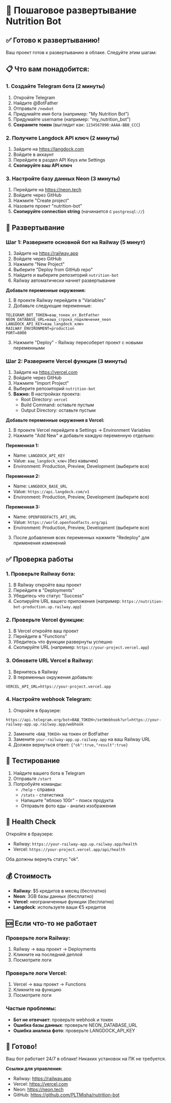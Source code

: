 # 🚀 Пошаговое развертывание Nutrition Bot

## ✅ Готово к развертыванию!

Ваш проект готов к развертыванию в облаке. Следуйте этим шагам:

## 📋 Что вам понадобится:

### 1. Создайте Telegram бота (2 минуты)
1. Откройте Telegram
2. Найдите @BotFather
3. Отправьте `/newbot`
4. Придумайте имя бота (например: "My Nutrition Bot")
5. Придумайте username (например: "my_nutrition_bot")
6. **Сохраните токен** (выглядит как: `1234567890:AAAA-BBB_CCC`)

### 2. Получите Langdock API ключ (2 минуты)
1. Зайдите на https://langdock.com
2. Войдите в аккаунт
3. Перейдите в раздел API Keys или Settings
4. **Скопируйте ваш API ключ**

### 3. Настройте базу данных Neon (3 минуты)
1. Перейдите на https://neon.tech
2. Войдите через GitHub
3. Нажмите "Create project"
4. Назовите проект "nutrition-bot"
5. **Скопируйте connection string** (начинается с `postgresql://`)

## 🚀 Развертывание

### Шаг 1: Разверните основной бот на Railway (5 минут)

1. Зайдите на https://railway.app
2. Войдите через GitHub
3. Нажмите "New Project"
4. Выберите "Deploy from GitHub repo"
5. Найдите и выберите репозиторий `nutrition-bot`
6. Railway автоматически начнет развертывание

**Добавьте переменные окружения:**
1. В проекте Railway перейдите в "Variables"
2. Добавьте следующие переменные:

```
TELEGRAM_BOT_TOKEN=ваш_токен_от_BotFather
NEON_DATABASE_URL=ваша_строка_подключения_neon
LANGDOCK_API_KEY=ваш_langdock_ключ
RAILWAY_ENVIRONMENT=production
PORT=8000
```

3. Нажмите "Deploy" - Railway пересоберет проект с новыми переменными

### Шаг 2: Разверните Vercel функции (3 минуты)

1. Зайдите на https://vercel.com
2. Войдите через GitHub
3. Нажмите "Import Project"
4. Выберите репозиторий `nutrition-bot`
5. **Важно:** В настройках проекта:
   - Root Directory: `vercel`
   - Build Command: оставьте пустым
   - Output Directory: оставьте пустым

**Добавьте переменные окружения в Vercel:**
1. В проекте Vercel перейдите в Settings → Environment Variables
2. Нажмите "Add New" и добавьте каждую переменную отдельно:

**Переменная 1:**
- Name: `LANGDOCK_API_KEY`
- Value: `ваш_langdock_ключ` (без кавычек)
- Environment: Production, Preview, Development (выберите все)

**Переменная 2:**
- Name: `LANGDOCK_BASE_URL`
- Value: `https://api.langdock.com/v1`
- Environment: Production, Preview, Development (выберите все)

**Переменная 3:**
- Name: `OPENFOODFACTS_API_URL`
- Value: `https://world.openfoodfacts.org/api`
- Environment: Production, Preview, Development (выберите все)

3. После добавления всех переменных нажмите "Redeploy" для применения изменений

## ✅ Проверка работы

### 1. Проверьте Railway бота:
1. В Railway откройте ваш проект
2. Перейдите в "Deployments"
3. Убедитесь что статус "Success"
4. Скопируйте URL вашего приложения (например: `https://nutrition-bot-production.up.railway.app`)

### 2. Проверьте Vercel функции:
1. В Vercel откройте ваш проект
2. Перейдите в "Functions"
3. Убедитесь что функции развернуты успешно
4. Скопируйте URL (например: `https://your-project.vercel.app`)

### 3. Обновите URL Vercel в Railway:
1. Вернитесь в Railway
2. В переменных окружения добавьте:
```
VERCEL_API_URL=https://your-project.vercel.app
```

### 4. Настройте webhook Telegram:
1. Откройте в браузере:
```
https://api.telegram.org/bot<ВАШ_ТОКЕН>/setWebhook?url=https://your-railway-app.up.railway.app/webhook
```
2. Замените `<ВАШ_ТОКЕН>` на токен от BotFather
3. Замените `your-railway-app.up.railway.app` на ваш Railway URL
4. Должен вернуться ответ: `{"ok":true,"result":true}`

## 🎉 Тестирование

1. Найдите вашего бота в Telegram
2. Отправьте `/start`
3. Попробуйте команды:
   - `/help` - справка
   - `/stats` - статистика
   - Напишите "яблоко 100г" - поиск продукта
   - Отправьте фото еды - анализ изображения

## 🔧 Health Check

Откройте в браузере:
- Railway: `https://your-railway-app.up.railway.app/health`
- Vercel: `https://your-project.vercel.app/api/health`

Оба должны вернуть статус "ok".

## 💰 Стоимость

- **Railway**: $5 кредитов в месяц (бесплатно)
- **Neon**: 3GB базы данных (бесплатно)
- **Vercel**: неограниченные функции (бесплатно)
- **Langdock**: используете ваши €5 кредитов

## 🆘 Если что-то не работает

### Проверьте логи Railway:
1. Railway → ваш проект → Deployments
2. Кликните на последний деплой
3. Посмотрите логи

### Проверьте логи Vercel:
1. Vercel → ваш проект → Functions
2. Кликните на функцию
3. Посмотрите логи

### Частые проблемы:
- **Бот не отвечает**: проверьте webhook и токен
- **Ошибка базы данных**: проверьте NEON_DATABASE_URL
- **Ошибка анализа фото**: проверьте LANGDOCK_API_KEY

## 🎯 Готово!

Ваш бот работает 24/7 в облаке! Никаких установок на ПК не требуется.

**Ссылки для управления:**
- Railway: https://railway.app
- Vercel: https://vercel.com  
- Neon: https://neon.tech
- GitHub: https://github.com/PLTMisha/nutrition-bot
